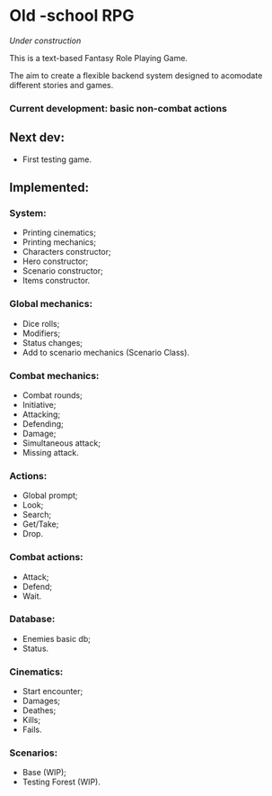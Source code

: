 # Old -school RPG

_Under construction_

This is a text-based Fantasy Role Playing Game.

The aim to create a flexible backend system designed to acomodate different stories and games.

### Current development: basic non-combat actions

## Next dev:
- First testing game.


## Implemented:

### System:
* Printing cinematics;
* Printing mechanics;
* Characters constructor;
* Hero constructor;
* Scenario constructor;
* Items constructor.

### Global mechanics:
* Dice rolls;
* Modifiers;
* Status changes;
* Add to scenario mechanics (Scenario Class).


### Combat mechanics:
* Combat rounds;
* Initiative;
* Attacking;
* Defending;
* Damage;
* Simultaneous attack;
* Missing attack.

### Actions:
* Global prompt;
* Look;
* Search;
* Get/Take;
* Drop.

### Combat actions:
* Attack;
* Defend;
* Wait.

### Database:
* Enemies basic db;
* Status.

### Cinematics:
* Start encounter;
* Damages;
* Deathes;
* Kills;
* Fails.

### Scenarios:
* Base (WIP);
* Testing Forest (WIP).
